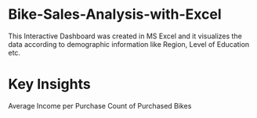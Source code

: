 # Bike-Sales-Analysis-with-Excel
This Interactive Dashboard was created in MS Excel and it visualizes the data according to demographic information like Region, Level of Education etc.
# Key Insights 
Average Income per Purchase 
Count of Purchased Bikes
